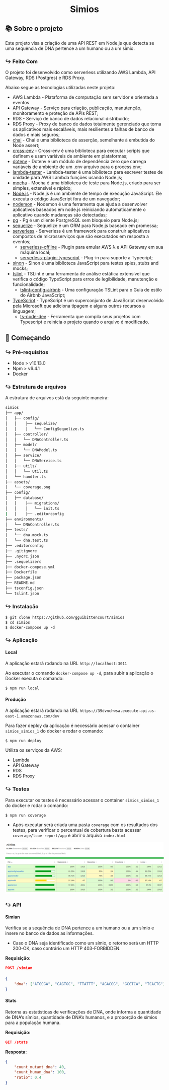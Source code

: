 <h1 align="center">
  Simios
</h1>

## :books: Sobre o projeto

Este projeto visa a criação de uma API REST em Node.js que detecta se uma sequência de DNA pertence a um humano ou a um símio.

### :arrow_right_hook: Feito Com

O projeto foi desenvolvido como serverless utilizando AWS Lambda, API Gateway, RDS (Postgres) e RDS Proxy.

Abaixo segue as tecnologias utilizadas neste projeto:

- AWS Lambda - Plataforma de computação sem servidor e orientada a eventos
- API Gateway - Serviço para criação, publicação, manutenção, monitoramento e proteção de APIs REST;
- RDS - Serviço de banco de dados relacional distribuído;
- RDS Proxy - Proxy de banco de dados totalmente gerenciado que torna os aplicativos mais escaláveis, mais resilientes a falhas de banco de dados e mais seguros;
- [chai](https://github.com/chaijs/chai) - Chai é uma biblioteca de asserção, semelhante à embutida do Node assert;
- [cross-env](https://github.com/kentcdodds/cross-env) - Cross-env é uma biblioteca para executar scripts que definem e usam variáveis ​​de ambiente em plataformas;
- [dotenv](https://github.com/motdotla/dotenv) - Dotenv é um módulo de dependência zero que carrega variáveis ​​de ambiente de um .env arquivo para o process.env;
- [lambda-tester](https://github.com/vandium-io/lambda-tester) - Lambda-tester é uma biblioteca para escrever testes de unidade para AWS Lambda funções usando Node.js;
- [mocha](https://github.com/mochajs/mocha) - Mocha é uma biblioteca de teste para Node.js, criado para ser simples, extensível e rápido;
- [Node.js](https://github.com/nodejs/node) - Node.js é um ambiente de tempo de execução JavaScript. Ele executa o código JavaScript fora de um navegador;
- [nodemon](https://github.com/remy/nodemon) - Nodemon é uma ferramenta que ajuda a desenvolver aplicativos baseados em node.js reiniciando automaticamente o aplicativo quando mudanças são detectadas;
- [pg](https://github.com/brianc/node-postgres/tree/master/packages/pg) - Pg é um cliente PostgreSQL sem bloqueio para Node.js;
- [sequelize](https://github.com/sequelize/sequelize) - Sequelize é um ORM para Node.js baseado em promessa;
- [serverless](https://github.com/serverless/serverless) - Serverless é um framework para construir aplicativos compostos de microsserviços que são executados em resposta a eventos;
    - [serverless-offline](https://github.com/dherault/serverless-offline) - Plugin para emular AWS λ e API Gateway em sua máquina local;
    - [serverless-plugin-typescript](https://github.com/prisma-labs/serverless-plugin-typescript) - Plug-in para suporte a Typecript;
- [sinon](https://github.com/sinonjs/sinon) - Sinon é uma biblioteca JavaScript para testes spies, stubs and mocks;
- [tslint](https://github.com/palantir/tslint) - TSLint é uma ferramenta de análise estática extensível que verifica o código TypeScript para erros de legibilidade, manutenção e funcionalidade;
  - [tslint-config-airbnb](https://github.com/progre/tslint-config-airbnb) - Uma configuração TSLint para o Guia de estilo do Airbnb JavaScript;
- [TypeScript](https://github.com/microsoft/TypeScript) - TypeScript é um superconjunto de JavaScript desenvolvido pela Microsoft que adiciona tipagem e alguns outros recursos a linguagem;
    - [ts-node-dev](https://github.com/whitecolor/ts-node-dev) - Ferramenta que compila seus projetos com Typescript e reinicia o projeto quando o arquivo é modificado.

## :rocket: Começando

### :arrow_right_hook: Pré-requisitos

- Node > v10.13.0
- Npm > v6.4.1
- Docker

### :arrow_right_hook: Estrutura de arquivos

A estrutura de arquivos está da seguinte maneira:

```bash
simios
├── app/
│   ├── config/
│   │    ├── sequelize/
│   │    │   └── ConfigSequelize.ts
│   ├── controller/
│   │   └── DNAController.ts
│   ├── model/
│   │   └── DNAModel.ts
│   ├── service/
│   │   └── DNAService.ts
│   ├── utils/
│   │   └── Util.ts
│   └── handler.ts
├── assets/
│   └── coverage.png
├── config/
│   ├── database/
│   │    ├── migrations/
│   │    │   └── init.ts
|   │    ├── .editorconfig
├── environments/
│   └── DNAController.ts
├── tests/
│   └── dna.mock.ts
│   └── dna.test.ts
├── .editorconfig
├── .gitignore
├── .nycrc.json
├── .sequelizerc
├── docker-compose.yml
├── Dockerfile
├── package.json
├── README.md
├── tsconfig.json
└── tslint.json
```

### :arrow_right_hook: Instalação

    $ git clone https://github.com/gguibittencourt/simios
    $ cd simios
    $ docker-compose up -d

### :arrow_right_hook: Aplicação

#### Local

A aplicação estará rodando na URL `http://localhost:3011`

Ao executar o comando `docker-compose up -d`, para subir a aplicação o Docker executa o comando:

    $ npm run local

#### Produção

A aplicação estará rodando na URL `https://39dvnchwsa.execute-api.us-east-1.amazonaws.com/dev`

Para fazer deploy da aplicação é necessário acessar o container `simios_simios_1` do docker e rodar o comando:
    
    $ npm run deploy
    
Utiliza os serviços da AWS:
- Lambda
- API Gateway
- RDS
- RDS Proxy


### :arrow_right_hook: Testes

Para executar os testes é necessário acessar o container `simios_simios_1` do docker e rodar o comando:

    $ npm run coverage
    
- Após executar será criada uma pasta `coverage` com os resultados dos testes, para verificar o percentual de cobertura basta acessar `coverage/lcov-report/app` e abrir o arquivo `index.html`
 
 ![Alt text](/assets/coverage.png?raw=true)
 
### :arrow_right_hook: API

#### Simian
Verifica se a sequência de DNA pertence a um humano ou a um símio e insere no banco de dados as informações.

- Caso o DNA seja identificado como um símio, o retorno será um HTTP 200-OK, caso contrário um HTTP 403-FORBIDDEN.

**Requisição:**
```json
POST /simian

{
	"dna": ["ATGCGA", "CAGTGC", "TTATTT", "AGACGG", "GCGTCA", "TCACTG"]
}
```

#### Stats
Retorna as estatísticas de verificações de DNA, onde informa a quantidade de DNA’s símios, quantidade de DNA’s humanos, e a proporção de símios para a população humana.

**Requisição:**
```json
GET /stats
```
**Resposta:**
```json
{
	"count_mutant_dna": 40, 
   	"count_human_dna": 100,
	"ratio": 0.4
}
```

